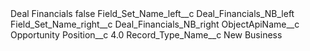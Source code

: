 <?xml version="1.0" encoding="UTF-8"?>
<CustomMetadata xmlns="http://soap.sforce.com/2006/04/metadata" xmlns:xsi="http://www.w3.org/2001/XMLSchema-instance" xmlns:xsd="http://www.w3.org/2001/XMLSchema">
    <label>Deal Financials</label>
    <protected>false</protected>
    <values>
        <field>Field_Set_Name_left__c</field>
        <value xsi:type="xsd:string">Deal_Financials_NB_left</value>
    </values>
    <values>
        <field>Field_Set_Name_right__c</field>
        <value xsi:type="xsd:string">Deal_Financials_NB_right</value>
    </values>
    <values>
        <field>ObjectApiName__c</field>
        <value xsi:type="xsd:string">Opportunity</value>
    </values>
    <values>
        <field>Position__c</field>
        <value xsi:type="xsd:double">4.0</value>
    </values>
    <values>
        <field>Record_Type_Name__c</field>
        <value xsi:type="xsd:string">New Business</value>
    </values>
</CustomMetadata>
